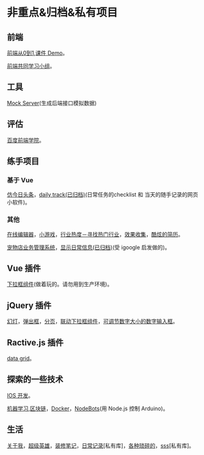 # 非重点&归档&私有项目
## 前端
[前端从0到1](https://github.com/iamjoel/front-end-course),[课件 Demo](https://github.com/zhifeclub/front-end-learn)。

[前端共同学习小组](https://github.com/iamjoel/front-end-community)。

## 工具
[Mock Server](https://github.com/iamjoel/mock-server)(生成后端接口模拟数据)

## 评估
[百度前端学院](https://github.com/iamjoel/baidu-ife-task)。

## 练手项目
### 基于 Vue
[仿今日头条](https://github.com/iamjoel/toutiao)，[daily track(已归档)](https://github.com/iamjoel/daily-track)(日常任务的checklist 和 当天的随手记录的网页小软件)。

### 其他
[在线编辑器](https://github.com/iamjoel/web-ide)，[小游戏](https://github.com/iamjoel/minigame)，[行业热度－寻找热门行业](https://github.com/iamjoel/patsnap-hacking)，[效果收集](https://github.com/iamjoel/effect-collection)，[酷炫的简历](https://github.com/iamjoel/awesome-profile)。

[宠物店业务管理系统](https://github.com/iamjoel/pet-shop-manage)，[显示日常信息(已归档)](https://github.com/iamjoel/grab-info-web)(受 igoogle 启发做的)。

## Vue 插件
[下拉框组件](https://github.com/iamjoel/custom-select)(做着玩的。请勿用到生产环境)。

## jQuery 插件
[幻灯](https://github.com/iamjoel/simple-slide)，[弹出框](https://github.com/iamjoel/popup)，[分页](https://github.com/iamjoel/paging)，[联动下拉框组件](https://github.com/iamjoel/jquery-linkage-select)，[可调节数字大小的数字输入框](https://github.com/iamjoel/number-controller)。

## Ractive.js 插件
[data grid](https://github.com/iamjoel/ractivegrid)。

## 探索的一些技术
[IOS 开发](https://github.com/iamjoel/ios-note)。

[机器学习](https://github.com/iamjoel/machine-learning-note),[区块链](https://github.com/iamjoel/blockchain-note)，[Docker](https://github.com/iamjoel/docker-note)，[NodeBots](https://github.com/iamjoel/nodebots-note)(用 Node.js 控制 Arduino)。

## 生活
[关于我](https://github.com/iamjoel/about-me)，[超级英雄](https://github.com/iamjoel/superheros)，[装修笔记](https://github.com/iamjoel/decorating-note)，[日常记录](https://github.com/iamjoel/life-log)[私有库]，[各种琐碎的](https://github.com/iamjoel/notes)，[sss](https://github.com/iamjoel/sss)[私有库]。

